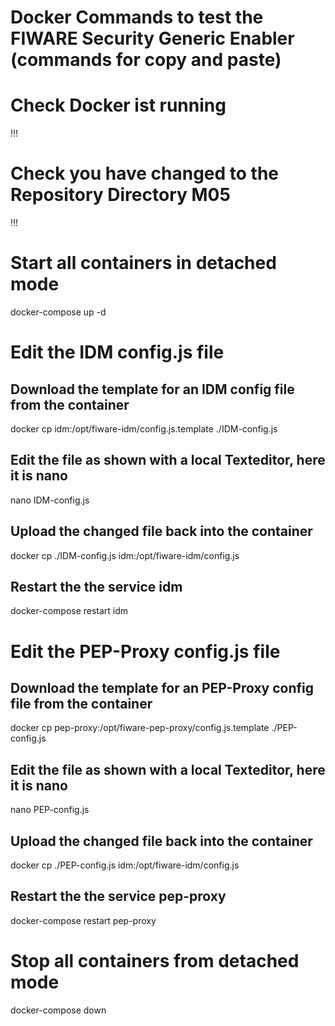 # Docker Commands to test the FIWARE Security Generic Enabler (commands for copy and paste)

# Check Docker ist running
!!!

# Check you have changed to the Repository Directory M05
!!!

# Start all containers in detached mode
docker-compose up -d


# Edit the IDM config.js file
## Download the template for an IDM config file from the container
docker cp idm:/opt/fiware-idm/config.js.template ./IDM-config.js

## Edit the file as shown with a local Texteditor, here it is nano
nano IDM-config.js

## Upload the changed file back into the container
docker cp ./IDM-config.js idm:/opt/fiware-idm/config.js

## Restart the the service idm
docker-compose restart idm


# Edit the PEP-Proxy config.js file
## Download the template for an PEP-Proxy config file from the container
docker cp pep-proxy:/opt/fiware-pep-proxy/config.js.template ./PEP-config.js

## Edit the file as shown with a local Texteditor, here it is nano
nano PEP-config.js

## Upload the changed file back into the container
docker cp ./PEP-config.js idm:/opt/fiware-idm/config.js

## Restart the the service pep-proxy
docker-compose restart pep-proxy


# Stop all containers from detached mode
docker-compose down
